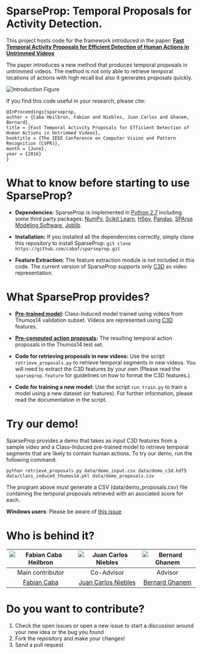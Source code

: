# SparseProp: Temporal Proposals for Activity Detection.

This project hosts code for the framework introduced in the paper: **[Fast Temporal Activity Proposals for Efficient Detection of Human Actions in Untrimmed Videos](http://www.cv-foundation.org/openaccess/content_cvpr_2016/papers/Heilbron_Fast_Temporal_Activity_CVPR_2016_paper.pdf)**

The paper introduces a new method that produces temporal proposals in untrimmed videos. The method is not only able to retrieve temporal locations of actions with high recall but also it generates proposals quickly.

![Introduction Figure][image-intro]

If you find this code useful in your research, please cite:

```
@InProceedings{sparseprop,
author = {Caba Heilbron, Fabian and Niebles, Juan Carlos and Ghanem, Bernard},
title = {Fast Temporal Activity Proposals for Efficient Detection of Human Actions in Untrimmed Videos},
booktitle = {The IEEE Conference on Computer Vision and Pattern Recognition (CVPR)},
month = {June},
year = {2016}
}
```

# What to know before starting to use SparseProp?
* **Dependencies:** SparseProp is implemented in [Python 2.7](https://www.python.org/download/releases/2.7/) including some third party packages: [NumPy](http://www.numpy.org/), [Scikit Learn](http://scikit-learn.org/), [H5py](http://www.h5py.org/), [Pandas](http://pandas.pydata.org/), [SPArse Modeling Software](http://spams-devel.gforge.inria.fr/), [Joblib](https://pythonhosted.org/joblib/).

* **Installation:** If you installed all the dependencies correctly, simply clone this repository to install SparseProp: ```git clone https://github.com/cabaf/sparseprop.git```

* **Feature Extraction:** The feature extraction module is not included in this code. The current version of SparseProp supports only [C3D](http://vlg.cs.dartmouth.edu/c3d/) as video representation.

# What SparseProp provides?
* **[Pre-trained model](https://raw.githubusercontent.com/cabaf/sparseprop/master/data/class_induced_thumos14.pkl):** Class-Induced model trained using videos from Thumos14 validation subset. Videos are represented using [C3D](http://vlg.cs.dartmouth.edu/c3d/) features.

* **[Pre-computed action proposals](https://drive.google.com/open?id=0B9WpeMTDrC3fdWJjajhuODZXS3c):** The resulting temporal action proposals in the Thumos14 test set.

* **Code for retrieving proposals in new videos:** Use the script ```retrieve_proposals.py``` to retrieve temporal segments in new videos. You will need to extract the C3D features by your own (Please read the ```sparseprop.feature``` for guidelines on how to format the C3D features.). 

* **Code for training a new model:** Use the script ```run_train.py``` to train a model using a new dataset (or features). For further information, please read the documentation in the script.

# Try our demo!
SparseProp provides a demo that takes as input C3D features from a sample video and a Class-Induced pre-trained model to retrieve temporal segments that are likely to contain human actions. To try our demo, run the following command:

```python retrieve_proposals.py data/demo_input.csv data/demo_c3d.hdf5 data/class_induced_thumos14.pkl data/demo_proposals.csv```

The program above must generate a CSV (data/demo_proposals.csv) file containing the temporal proposals retrieved with an asociated score for each.

**Windows users**: Please be aware of [this issue](https://github.com/cabaf/sparseprop/issues/3)

# Who is behind it?

| ![Fabian Caba Heilbron][image-cabaf] | ![Juan Carlos Niebles][image-jc] | ![Bernard Ghanem][image-bernard] |
| :---: | :---: | :---: |
| Main contributor | Co-Advisor | Advisor |
| [Fabian Caba][web-cabaf] | [Juan Carlos Niebles][web-jc] | [Bernard Ghanem][web-bernard] |

# Do you want to contribute?

1. Check the open issues or open a new issue to start a discussion around your new idea or the bug you found
2. Fork the repository and make your changes!
3. Send a pull request


<!--Images-->
[image-cabaf]: http://activity-net.org/challenges/2016/images/fabian.png "Fabian Caba Heilbron"
[image-jc]: http://activity-net.org/images/juan.png "Juan Carlos Niebles"
[image-bernard]: http://activity-net.org/images/bernard.png "Bernard Ghanem"

[image-intro]: https://raw.githubusercontent.com/cabaf/website/gh-pages/temporalproposals/img/pull_figure.png

<!--Links-->
[web-cabaf]: http://www.cabaf.net/
[web-jc]: http://www.niebles.net/
[web-bernard]: http://www.bernardghanem.com/
